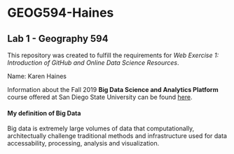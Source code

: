 # GEOG594-Haines

Lab 1 - Geography 594
---
This repository was created to fulfill the requirements for *Web Exercise 1: Introduction of GitHub and Online Data Science Resources*.

Name: Karen Haines

Information about the Fall 2019 **Big Data Science and Analytics Platform** course offered at San Diego State University can be found [here](https://map.sdsu.edu/bigdata/).

#### My definition of Big Data

Big data is extremely large volumes of data that computationally, architectually challenge traditional methods and infrastructure used for data accessability, processing, analysis and visualization.
